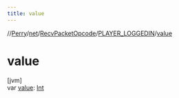 ```yaml
---
title: value
---
```

//[Perry](../../../../index.html)/[net](../../index.html)/[RecvPacketOpcode](../index.html)/[PLAYER_LOGGEDIN](index.html)/[value](value.html)



# value



[jvm]\
var [value](value.html): [Int](https://kotlinlang.org/api/latest/jvm/stdlib/kotlin/-int/index.html)




